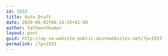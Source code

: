 ```yaml
---
id: 1933
title: Auto Draft
date: 2020-06-02T06:14:55+01:00
author: Satheeshkumar
layout: post
guid: http://ap-cw-website-public.azurewebsites.net/?p=1933
permalink: /?p=1933
---
```

